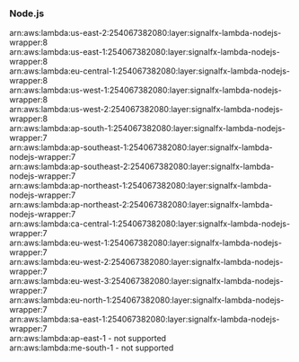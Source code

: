 <h3>Node.js</h3>  

arn:aws:lambda:us-east-2:254067382080:layer:signalfx-lambda-nodejs-wrapper:8<br>
arn:aws:lambda:us-east-1:254067382080:layer:signalfx-lambda-nodejs-wrapper:8<br>
arn:aws:lambda:eu-central-1:254067382080:layer:signalfx-lambda-nodejs-wrapper:8<br>
arn:aws:lambda:us-west-1:254067382080:layer:signalfx-lambda-nodejs-wrapper:8<br>
arn:aws:lambda:us-west-2:254067382080:layer:signalfx-lambda-nodejs-wrapper:8<br>
arn:aws:lambda:ap-south-1:254067382080:layer:signalfx-lambda-nodejs-wrapper:7<br>
arn:aws:lambda:ap-southeast-1:254067382080:layer:signalfx-lambda-nodejs-wrapper:7<br>
arn:aws:lambda:ap-southeast-2:254067382080:layer:signalfx-lambda-nodejs-wrapper:7<br>
arn:aws:lambda:ap-northeast-1:254067382080:layer:signalfx-lambda-nodejs-wrapper:7<br>
arn:aws:lambda:ap-northeast-2:254067382080:layer:signalfx-lambda-nodejs-wrapper:7<br>
arn:aws:lambda:ca-central-1:254067382080:layer:signalfx-lambda-nodejs-wrapper:7<br>
arn:aws:lambda:eu-west-1:254067382080:layer:signalfx-lambda-nodejs-wrapper:7<br>
arn:aws:lambda:eu-west-2:254067382080:layer:signalfx-lambda-nodejs-wrapper:7<br>
arn:aws:lambda:eu-west-3:254067382080:layer:signalfx-lambda-nodejs-wrapper:7<br>
arn:aws:lambda:eu-north-1:254067382080:layer:signalfx-lambda-nodejs-wrapper:7<br>
arn:aws:lambda:sa-east-1:254067382080:layer:signalfx-lambda-nodejs-wrapper:7<br>
arn:aws:lambda:ap-east-1 - not supported<br>
arn:aws:lambda:me-south-1 - not supported<br>

<!-- Note to maintainers: please be careful editing this file. 
